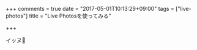 +++
comments = true
date = "2017-05-01T10:13:29+09:00"
tags = ["live-photos"]
title = "Live Photosを使ってみる"

+++

イッヌ🐶

<div data-live-photo data-photo-src="/images/post/live-photo.jpg" data-video-src="/images/post/live-photo.mov" style="width: 640px; height: 320px"></div>